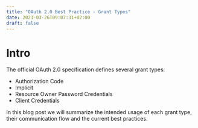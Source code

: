 ```yaml
---
title: "OAuth 2.0 Best Practice - Grant Types"
date: 2023-03-26T09:07:31+02:00
draft: false
---
```


# Intro

The official OAuth 2.0 specification defines several grant types:

- Authorization Code
- Implicit
- Resource Owner Password Credentials
- Client Credentials

In this blog post we will summarize the intended usage of each grant type, their communication flow and the current best practices.